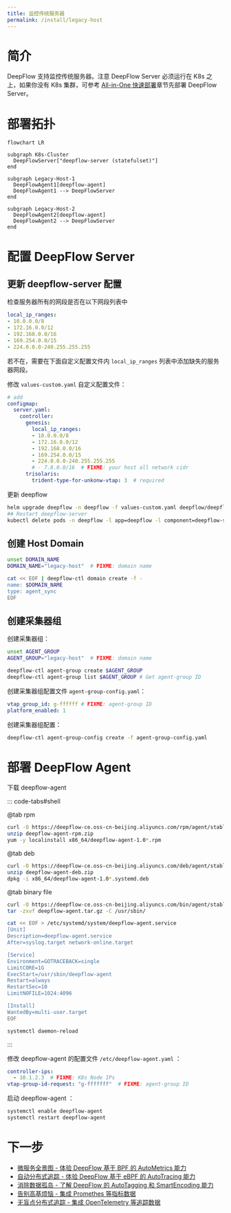```yaml
---
title: 监控传统服务器
permalink: /install/legacy-host
---
```


# 简介

DeepFlow 支持监控传统服务器。注意 DeepFlow Server 必须运行在 K8s 之上，如果你没有 K8s 集群，可参考 [All-in-One 快速部署](./all-in-one/)章节先部署 DeepFlow Server。

# 部署拓扑

```mermaid
flowchart LR

subgraph K8s-Cluster
  DeepFlowServer["deepflow-server (statefulset)"]
end

subgraph Legacy-Host-1
  DeepFlowAgent1[deepflow-agent]
  DeepFlowAgent1 --> DeepFlowServer
end

subgraph Legacy-Host-2
  DeepFlowAgent2[deepflow-agent]
  DeepFlowAgent2 --> DeepFlowServer
end
```

# 配置 DeepFlow Server

## 更新 deepflow-server 配置

检查服务器所有的网段是否在以下网段列表中
```yaml
local_ip_ranges:
- 10.0.0.0/8
- 172.16.0.0/12
- 192.168.0.0/16
- 169.254.0.0/15
- 224.0.0.0-240.255.255.255
```
若不在，需要在下面自定义配置文件内 `local_ip_ranges` 列表中添加缺失的服务器网段。

修改 `values-custom.yaml` 自定义配置文件：
```yaml
# add
configmap:
  server.yaml:
    controller:
      genesis:
        local_ip_ranges:
        - 10.0.0.0/8
        - 172.16.0.0/12
        - 192.168.0.0/16
        - 169.254.0.0/15
        - 224.0.0.0-240.255.255.255
        # - 7.8.0.0/16  # FIXME: your host all network cidr
      trisolaris:
        trident-type-for-unkonw-vtap: 3  # required
```

更新 deepflow
```bash
helm upgrade deepflow -n deepflow -f values-custom.yaml deepflow/deepflow
## Restart deepflow-server
kubectl delete pods -n deepflow -l app=deepflow -l component=deepflow-server
```

## 创建 Host Domain

```bash
unset DOMAIN_NAME
DOMAIN_NAME="legacy-host"  # FIXME: domain name

cat << EOF | deepflow-ctl domain create -f -
name: $DOMAIN_NAME
type: agent_sync
EOF
```

## 创建采集器组

创建采集器组：
```bash
unset AGENT_GROUP
AGENT_GROUP="legacy-host"  # FIXME: domain name

deepflow-ctl agent-group create $AGENT_GROUP
deepflow-ctl agent-group list $AGENT_GROUP # Get agent-group ID
```

创建采集器组配置文件 `agent-group-config.yaml`：
```yaml
vtap_group_id: g-ffffff # FIXME: agent-group ID
platform_enabled: 1
```

创建采集器组配置：
```bash
deepflow-ctl agent-group-config create -f agent-group-config.yaml
```

# 部署 DeepFlow Agent

下载 deepflow-agent

::: code-tabs#shell

@tab rpm

```bash
curl -O https://deepflow-ce.oss-cn-beijing.aliyuncs.com/rpm/agent/stable/linux/$(arch | sed 's|x86_64|amd64|' | sed 's|aarch64|arm64|')/deepflow-agent-rpm.zip
unzip deepflow-agent-rpm.zip
yum -y localinstall x86_64/deepflow-agent-1.0*.rpm
```

@tab deb

```bash
curl -O https://deepflow-ce.oss-cn-beijing.aliyuncs.com/deb/agent/stable/linux/$(arch | sed 's|x86_64|amd64|' | sed 's|aarch64|arm64|')/deepflow-agent-deb.zip
unzip deepflow-agent-deb.zip
dpkg -i x86_64/deepflow-agent-1.0*.systemd.deb
```

@tab binary file

```bash
curl -O https://deepflow-ce.oss-cn-beijing.aliyuncs.com/bin/agent/stable/linux/$(arch | sed 's|x86_64|amd64|' | sed 's|aarch64|arm64|')/deepflow-agent.tar.gz
tar -zxvf deepflow-agent.tar.gz -C /usr/sbin/

cat << EOF > /etc/systemd/system/deepflow-agent.service
[Unit]
Description=deepflow-agent.service
After=syslog.target network-online.target

[Service]
Environment=GOTRACEBACK=single
LimitCORE=1G
ExecStart=/usr/sbin/deepflow-agent
Restart=always
RestartSec=10
LimitNOFILE=1024:4096

[Install]
WantedBy=multi-user.target
EOF

systemctl daemon-reload
```

:::

修改 deepflow-agent 的配置文件 `/etc/deepflow-agent.yaml` ：
```yaml
controller-ips:
  - 10.1.2.3  # FIXME: K8s Node IPs
vtap-group-id-request: "g-fffffff"  # FIXME: agent-group ID
```

启动 deepflow-agent ：

```bash
systemctl enable deepflow-agent
systemctl restart deepflow-agent
```

# 下一步

- [微服务全景图 - 体验 DeepFlow 基于 BPF 的 AutoMetrics 能力](../auto-metrics/metrics-without-instrumentation/)
- [自动分布式追踪 - 体验 DeepFlow 基于 eBPF 的 AutoTracing 能力](../auto-tracing/tracing-without-instrumentation/)
- [消除数据孤岛 - 了解 DeepFlow 的 AutoTagging 和 SmartEncoding 能力](../auto-tagging/elimilate-data-silos/)
- [告别高基烦恼 - 集成 Promethes 等指标数据](../agent-integration/metrics/metrics-auto-tagging/)
- [无盲点分布式追踪 - 集成 OpenTelemetry 等追踪数据](../agent-integration/tracing/tracing-without-blind-spot/)
